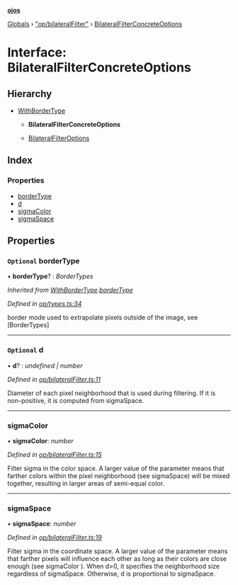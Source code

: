 **[ojos](../README.md)**

[Globals](../README.md) › ["op/bilateralFilter"](../modules/_op_bilateralfilter_.md) › [BilateralFilterConcreteOptions](_op_bilateralfilter_.bilateralfilterconcreteoptions.md)

# Interface: BilateralFilterConcreteOptions

## Hierarchy

* [WithBorderType](_op_types_.withbordertype.md)

  * **BilateralFilterConcreteOptions**

  * [BilateralFilterOptions](_op_bilateralfilter_.bilateralfilteroptions.md)

## Index

### Properties

* [borderType](_op_bilateralfilter_.bilateralfilterconcreteoptions.md#optional-bordertype)
* [d](_op_bilateralfilter_.bilateralfilterconcreteoptions.md#optional-d)
* [sigmaColor](_op_bilateralfilter_.bilateralfilterconcreteoptions.md#sigmacolor)
* [sigmaSpace](_op_bilateralfilter_.bilateralfilterconcreteoptions.md#sigmaspace)

## Properties

### `Optional` borderType

• **borderType**? : *BorderTypes*

*Inherited from [WithBorderType](_op_types_.withbordertype.md).[borderType](_op_types_.withbordertype.md#optional-bordertype)*

*Defined in [op/types.ts:34](https://github.com/cancerberoSgx/mirada/blob/d83d69e/ojos/src/op/types.ts#L34)*

border mode used to extrapolate pixels outside of the image, see [BorderTypes]

___

### `Optional` d

• **d**? : *undefined | number*

*Defined in [op/bilateralFilter.ts:11](https://github.com/cancerberoSgx/mirada/blob/d83d69e/ojos/src/op/bilateralFilter.ts#L11)*

Diameter of each pixel neighborhood that is used during filtering. If it is non-positive, it is computed from sigmaSpace.

___

###  sigmaColor

• **sigmaColor**: *number*

*Defined in [op/bilateralFilter.ts:15](https://github.com/cancerberoSgx/mirada/blob/d83d69e/ojos/src/op/bilateralFilter.ts#L15)*

Filter sigma in the color space. A larger value of the parameter means that farther colors within the pixel neighborhood (see sigmaSpace) will be mixed together, resulting in larger areas of semi-equal color.

___

###  sigmaSpace

• **sigmaSpace**: *number*

*Defined in [op/bilateralFilter.ts:19](https://github.com/cancerberoSgx/mirada/blob/d83d69e/ojos/src/op/bilateralFilter.ts#L19)*

Filter sigma in the coordinate space. A larger value of the parameter means that farther pixels will influence each other as long as their colors are close enough (see sigmaColor ). When d>0, it specifies the neighborhood size regardless of sigmaSpace. Otherwise, d is proportional to sigmaSpace.